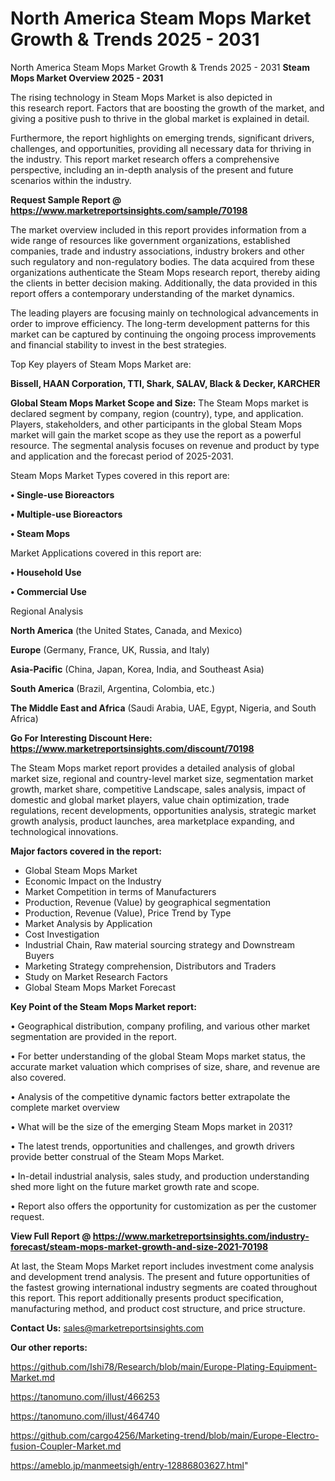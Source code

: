 # North America Steam Mops Market Growth & Trends 2025 - 2031
 North America Steam Mops Market Growth & Trends 2025 - 2031
<Strong> Steam Mops Market Overview 2025 - 2031</strong>

The rising technology in Steam Mops Market is also depicted in this research report. Factors that are boosting the growth of the market, and giving a positive push to thrive in the global market is explained in detail.

Furthermore, the report highlights on emerging trends, significant drivers, challenges, and opportunities, providing all necessary data for thriving in the industry. This report market research offers a comprehensive perspective, including an in-depth analysis of the present and future scenarios within the industry.

<strong>Request Sample Report @ <a href=https://www.marketreportsinsights.com/sample/70198>https://www.marketreportsinsights.com/sample/70198</a></strong>

The market overview included in this report provides information from a wide range of resources like government organizations, established companies, trade and industry associations, industry brokers and other such regulatory and non-regulatory bodies. The data acquired from these organizations authenticate the Steam Mops research report, thereby aiding the clients in better decision making. Additionally, the data provided in this report offers a contemporary understanding of the market dynamics.

The leading players are focusing mainly on technological advancements in order to improve efficiency. The long-term development patterns for this market can be captured by continuing the ongoing process improvements and financial stability to invest in the best strategies.

Top Key players of Steam Mops Market are:

<strong>Bissell, HAAN Corporation, TTI, Shark, SALAV, Black & Decker, KARCHER</strong>

<strong><b>Global Steam Mops Market Scope and Size:</b></strong>
The Steam Mops market is declared segment by company, region (country), type, and application. Players, stakeholders, and other participants in the global Steam Mops market will gain the market scope as they use the report as a powerful resource. The segmental analysis focuses on revenue and product by type and application and the forecast period of 2025-2031.

Steam Mops Market Types covered in this report are:

<strong>• Single-use Bioreactors

• Multiple-use Bioreactors

• Steam Mops</strong>

Market Applications covered in this report are:

<strong>• Household Use

• Commercial Use</strong> 

Regional Analysis

<strong>North America</strong> (the United States, Canada, and Mexico)

<strong>Europe</strong> (Germany, France, UK, Russia, and Italy)

<strong>Asia-Pacific</strong> (China, Japan, Korea, India, and Southeast Asia)

<strong>South America</strong> (Brazil, Argentina, Colombia, etc.)

<strong>The Middle East and Africa</strong> (Saudi Arabia, UAE, Egypt, Nigeria, and South Africa)

<strong>Go For Interesting Discount Here: <a href=https://www.marketreportsinsights.com/discount/70198>https://www.marketreportsinsights.com/discount/70198</a></strong>

The Steam Mops market report provides a detailed analysis of global market size, regional and country-level market size, segmentation market growth, market share, competitive Landscape, sales analysis, impact of domestic and global market players, value chain optimization, trade regulations, recent developments, opportunities analysis, strategic market growth analysis, product launches, area marketplace expanding, and technological innovations.

<strong><b>Major factors covered in the report:</b></strong>
<ul>
  <li>Global Steam Mops Market </li>
  <li>Economic Impact on the Industry</li>
  <li>Market Competition in terms of Manufacturers</li>
  <li>Production, Revenue (Value) by geographical segmentation</li>
  <li>Production, Revenue (Value), Price Trend by Type</li>
  <li>Market Analysis by Application</li>
  <li>Cost Investigation</li>
  <li>Industrial Chain, Raw material sourcing strategy and Downstream Buyers</li>
  <li>Marketing Strategy comprehension, Distributors and Traders</li>
  <li>Study on Market Research Factors</li>
  <li>Global Steam Mops Market Forecast</li>
</ul>

<strong><b>Key Point of the Steam Mops Market report:</b></strong>

• Geographical distribution, company profiling, and various other market segmentation are provided in the report.

• For better understanding of the global Steam Mops market status, the accurate market valuation which comprises of size, share, and revenue are also covered.

• Analysis of the competitive dynamic factors better extrapolate the complete market overview

• What will be the size of the emerging Steam Mops market in 2031?

• The latest trends, opportunities and challenges, and growth drivers provide better construal of the Steam Mops Market.

• In-detail industrial analysis, sales study, and production understanding shed more light on the future market growth rate and scope.

• Report also offers the opportunity for customization as per the customer request.

<strong><b>View Full Report @ <a href=https://www.marketreportsinsights.com/industry-forecast/steam-mops-market-growth-and-size-2021-70198>https://www.marketreportsinsights.com/industry-forecast/steam-mops-market-growth-and-size-2021-70198</a></b></strong>


At last, the Steam Mops Market report includes investment come analysis and development trend analysis. The present and future opportunities of the fastest growing international industry segments are coated throughout this report. This report additionally presents product specification, manufacturing method, and product cost structure, and price structure.

<strong>Contact Us:</strong>
sales@marketreportsinsights.com

<strong>Our other reports:</strong>

<a href=https://github.com/Ishi78/Research/blob/main/Europe-Plating-Equipment-Market.md>https://github.com/Ishi78/Research/blob/main/Europe-Plating-Equipment-Market.md</a>

<a href=https://tanomuno.com/illust/466253>https://tanomuno.com/illust/466253</a>

<a href=https://tanomuno.com/illust/464740>https://tanomuno.com/illust/464740</a>

<a href=https://github.com/cargo4256/Marketing-trend/blob/main/Europe-Electro-fusion-Coupler-Market.md>https://github.com/cargo4256/Marketing-trend/blob/main/Europe-Electro-fusion-Coupler-Market.md</a>

<a href=https://ameblo.jp/manmeetsigh/entry-12886803627.html>https://ameblo.jp/manmeetsigh/entry-12886803627.html</a>"
